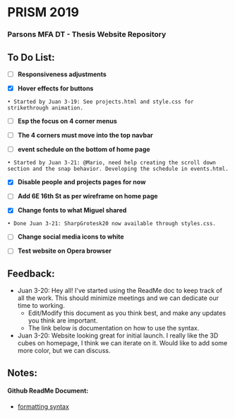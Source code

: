 # PRISM 2019
### Parsons MFA DT - Thesis Website Repository

## To Do List:

- [ ] **Responsiveness adjustments**

- [x] **Hover effects for buttons**
```
• Started by Juan 3-19: See projects.html and style.css for strikethrough animation.
```
- [ ] **Esp the focus on 4 corner menus**

- [ ] **The 4 corners must move into the top navbar**

- [ ] **event schedule on the bottom of home page**
```
• Started by Juan 3-21: @Mario, need help creating the scroll down section and the snap behavior. Developing the schedule in events.html.
```
- [x] **Disable people and projects pages for now**

- [ ] **Add 6E 16th St as per wireframe on home page**

- [x] **Change fonts to what Miguel shared**
```
• Done Juan 3-21: SharpGrotesk20 now available through styles.css.
```
- [ ] **Change social media icons to white**

- [ ] **Test website on Opera browser**

## Feedback:
- Juan 3-20: Hey all! I've started using the ReadMe doc to keep track of all the work. This should minimize meetings and we can dedicate our time to working.
  - Edit/Modify this document as you think best, and make any updates you think are important.
  - The link below is documentation on how to use the syntax.
- Juan 3-20: Website looking great for initial launch. I really like the 3D cubes on homepage, I think we can iterate on it. Would like to add some more color, but we can discuss.

## Notes:

#### Github ReadMe Document:
- [formatting syntax](https://help.github.com/en/articles/basic-writing-and-formatting-syntax)


